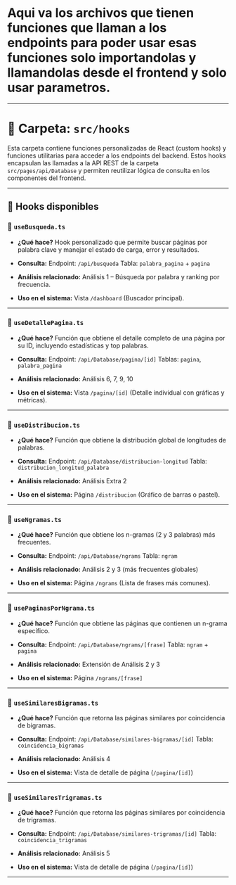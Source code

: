# Aqui va los archivos que tienen funciones que llaman a los endpoints para poder usar esas funciones solo importandolas y llamandolas desde el frontend y solo usar parametros.


---

# 📁 Carpeta: `src/hooks`

Esta carpeta contiene funciones personalizadas de React (custom hooks) y funciones utilitarias para acceder a los endpoints del backend. Estos hooks encapsulan las llamadas a la API REST de la carpeta `src/pages/api/Database` y permiten reutilizar lógica de consulta en los componentes del frontend.

---

## 🔌 Hooks disponibles

### 📄 `useBusqueda.ts`

* **¿Qué hace?**
  Hook personalizado que permite buscar páginas por palabra clave y manejar el estado de carga, error y resultados.

* **Consulta:**
  Endpoint: `/api/busqueda`
  Tabla: `palabra_pagina` + `pagina`

* **Análisis relacionado:**
  Análisis 1 – Búsqueda por palabra y ranking por frecuencia.

* **Uso en el sistema:**
  Vista `/dashboard` (Buscador principal).

---

### 📄 `useDetallePagina.ts`

* **¿Qué hace?**
  Función que obtiene el detalle completo de una página por su ID, incluyendo estadísticas y top palabras.

* **Consulta:**
  Endpoint: `/api/Database/pagina/[id]`
  Tablas: `pagina`, `palabra_pagina`

* **Análisis relacionado:**
  Análisis 6, 7, 9, 10

* **Uso en el sistema:**
  Vista `/pagina/[id]` (Detalle individual con gráficas y métricas).

---

### 📄 `useDistribucion.ts`

* **¿Qué hace?**
  Función que obtiene la distribución global de longitudes de palabras.

* **Consulta:**
  Endpoint: `/api/Database/distribucion-longitud`
  Tabla: `distribucion_longitud_palabra`

* **Análisis relacionado:**
  Análisis Extra 2

* **Uso en el sistema:**
  Página `/distribucion` (Gráfico de barras o pastel).

---

### 📄 `useNgramas.ts`

* **¿Qué hace?**
  Función que obtiene los n-gramas (2 y 3 palabras) más frecuentes.

* **Consulta:**
  Endpoint: `/api/Database/ngrams`
  Tabla: `ngram`

* **Análisis relacionado:**
  Análisis 2 y 3 (más frecuentes globales)

* **Uso en el sistema:**
  Página `/ngrams` (Lista de frases más comunes).

---

### 📄 `usePaginasPorNgrama.ts`

* **¿Qué hace?**
  Función que obtiene las páginas que contienen un n-grama específico.

* **Consulta:**
  Endpoint: `/api/Database/ngrams/[frase]`
  Tabla: `ngram` + `pagina`

* **Análisis relacionado:**
  Extensión de Análisis 2 y 3

* **Uso en el sistema:**
  Página `/ngrams/[frase]`

---

### 📄 `useSimilaresBigramas.ts`

* **¿Qué hace?**
  Función que retorna las páginas similares por coincidencia de bigramas.

* **Consulta:**
  Endpoint: `/api/Database/similares-bigramas/[id]`
  Tabla: `coincidencia_bigramas`

* **Análisis relacionado:**
  Análisis 4

* **Uso en el sistema:**
  Vista de detalle de página (`/pagina/[id]`)

---

### 📄 `useSimilaresTrigramas.ts`

* **¿Qué hace?**
  Función que retorna las páginas similares por coincidencia de trigramas.

* **Consulta:**
  Endpoint: `/api/Database/similares-trigramas/[id]`
  Tabla: `coincidencia_trigramas`

* **Análisis relacionado:**
  Análisis 5

* **Uso en el sistema:**
  Vista de detalle de página (`/pagina/[id]`)

---
